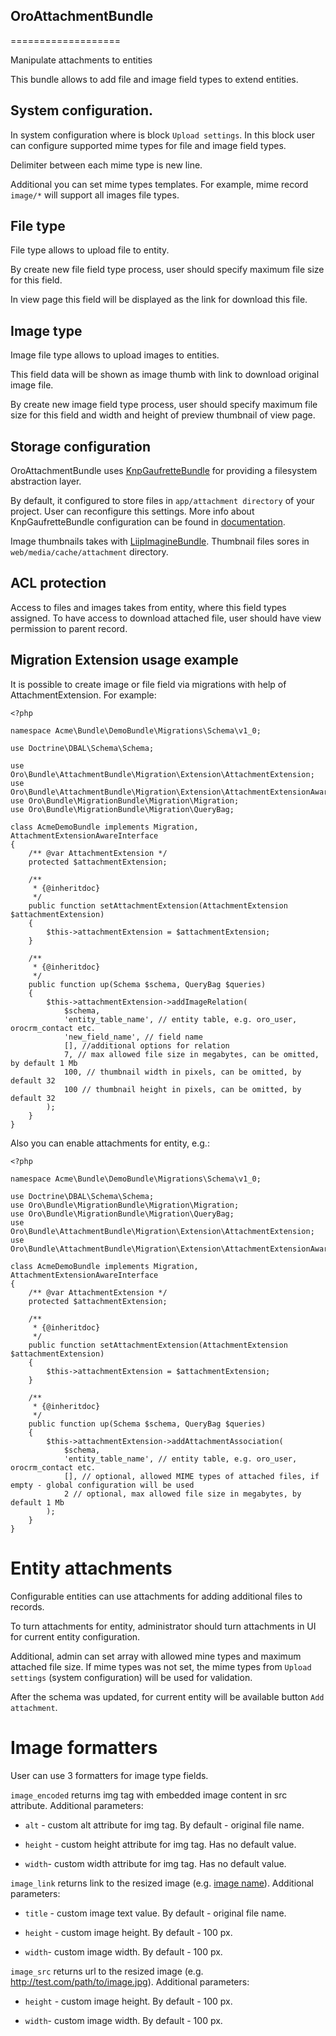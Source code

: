 ## OroAttachmentBundle
===================

Manipulate attachments to entities

This bundle allows to add file and image field types to extend entities.

## System configuration.

In system configuration where is block `Upload settings`. In this block user can configure supported mime types for file and image field types.

Delimiter between each mime type is new line.

Additional you can set mime types templates. For example, mime record `image/*` will support all images file types.

## File type

File type allows to upload file to entity. 

By create new file field type process, user should specify maximum file size for this field.

In view page this field will be displayed as the link for download this file.

## Image type

Image file type allows to upload images to entities.

This field data will be shown as image thumb with link to download original image file.

By create new image field type process, user should specify maximum file size for this field and width and height of preview thumbnail of view page.

## Storage configuration

OroAttachmentBundle uses [KnpGaufretteBundle](https://github.com/KnpLabs/KnpGaufretteBundle) for providing a filesystem abstraction layer.

By default, it configured to store files in `app/attachment directory` of your project. User can reconfigure this settings. More info about KnpGaufretteBundle configuration can be found in [documentation](https://github.com/KnpLabs/KnpGaufretteBundle/blob/master/README.markdown).

Image thumbnails takes with [LiipImagineBundle](https://github.com/liip/LiipImagineBundle). Thumbnail files sores in `web/media/cache/attachment` directory.

## ACL protection

Access to files and images takes from entity, where this field types assigned. To have access to download attached file, user should have view permission to parent record.


## Migration Extension usage example

It is possible to create image or file field via migrations with help of AttachmentExtension. For example:

```
<?php

namespace Acme\Bundle\DemoBundle\Migrations\Schema\v1_0;

use Doctrine\DBAL\Schema\Schema;

use Oro\Bundle\AttachmentBundle\Migration\Extension\AttachmentExtension;
use Oro\Bundle\AttachmentBundle\Migration\Extension\AttachmentExtensionAwareInterface;
use Oro\Bundle\MigrationBundle\Migration\Migration;
use Oro\Bundle\MigrationBundle\Migration\QueryBag;

class AcmeDemoBundle implements Migration, AttachmentExtensionAwareInterface
{
    /** @var AttachmentExtension */
    protected $attachmentExtension;

    /**
     * {@inheritdoc}
     */
    public function setAttachmentExtension(AttachmentExtension $attachmentExtension)
    {
        $this->attachmentExtension = $attachmentExtension;
    }

    /**
     * {@inheritdoc}
     */
    public function up(Schema $schema, QueryBag $queries)
    {
        $this->attachmentExtension->addImageRelation(
            $schema,
            'entity_table_name', // entity table, e.g. oro_user, orocrm_contact etc.
            'new_field_name', // field name
            [], //additional options for relation
            7, // max allowed file size in megabytes, can be omitted, by default 1 Mb
            100, // thumbnail width in pixels, can be omitted, by default 32
            100 // thumbnail height in pixels, can be omitted, by default 32
        );
    }
}

```

Also you can enable attachments for entity, e.g.:

```
<?php

namespace Acme\Bundle\DemoBundle\Migrations\Schema\v1_0;

use Doctrine\DBAL\Schema\Schema;
use Oro\Bundle\MigrationBundle\Migration\Migration;
use Oro\Bundle\MigrationBundle\Migration\QueryBag;
use Oro\Bundle\AttachmentBundle\Migration\Extension\AttachmentExtension;
use Oro\Bundle\AttachmentBundle\Migration\Extension\AttachmentExtensionAwareInterface;

class AcmeDemoBundle implements Migration, AttachmentExtensionAwareInterface
{
    /** @var AttachmentExtension */
    protected $attachmentExtension;

    /**
     * {@inheritdoc}
     */
    public function setAttachmentExtension(AttachmentExtension $attachmentExtension)
    {
        $this->attachmentExtension = $attachmentExtension;
    }

    /**
     * {@inheritdoc}
     */
    public function up(Schema $schema, QueryBag $queries)
    {
        $this->attachmentExtension->addAttachmentAssociation(
            $schema,
            'entity_table_name', // entity table, e.g. oro_user, orocrm_contact etc.
            [], // optional, allowed MIME types of attached files, if empty - global configuration will be used
            2 // optional, max allowed file size in megabytes, by default 1 Mb
        );
    }
}
```

# Entity attachments

Configurable entities can use attachments for adding additional files to records.

To turn attachments for entity, administrator should turn attachments in UI for current entity configuration.

Additional, admin can set array with allowed mine types and maximum attached file size. 
If mime types was not set, the mime types from `Upload settings` (system configuration) will be used for validation.

After the schema was updated, for current entity will be available button `Add attachment`.

# Image formatters

User can use 3 formatters for image type fields.

`image_encoded` returns img tag with embedded image content in src attribute. Additional parameters:

- `alt` - custom alt attribute for img tag. By default - original file name.

- `height` - custom height attribute for img tag. Has no default value.

- `width`- custom width attribute for img tag. Has no default value.

`image_link` returns link to the resized image (e.g. <a href='http://test.com/path/to/image.jpg'>image name</a>). Additional parameters:

- `title` - custom image text value. By default - original file name.

- `height` - custom image height. By default - 100 px.

- `width`- custom image width. By default - 100 px.

`image_src` returns url to the resized image (e.g. http://test.com/path/to/image.jpg). Additional parameters:

- `height` - custom image height. By default - 100 px.

- `width`- custom image width. By default - 100 px.
